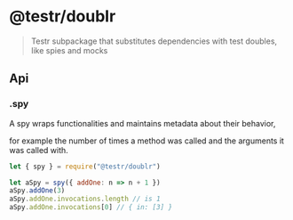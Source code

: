 # @testr/doublr

> Testr subpackage that substitutes dependencies with test doubles, like spies and mocks

## Api

### .spy

A spy wraps functionalities and maintains metadata about their behavior,

for example the number of times a method was called and the arguments it was called with.

```javascript
let { spy } = require("@testr/doublr")

let aSpy = spy({ addOne: n => n + 1 })
aSpy.addOne(3)
aSpy.addOne.invocations.length // is 1
aSpy.addOne.invocations[0] // { in: [3] }
```
